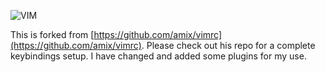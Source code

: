 ![VIM](https://dnp4pehkvoo6n.cloudfront.net/43c5af597bd5c1a64eb1829f011c208f/as/Ultimate%20Vimrc.svg)

This is forked from [https://github.com/amix/vimrc](https://github.com/amix/vimrc). Please check out his repo for a complete keybindings setup. I have changed and added some plugins for my use.
